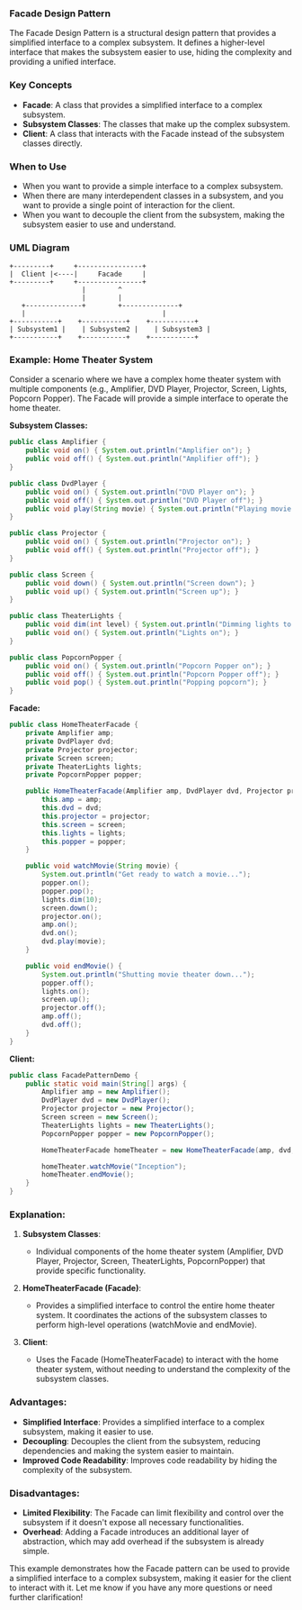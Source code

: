 ### Facade Design Pattern

The Facade Design Pattern is a structural design pattern that provides a simplified interface to a complex subsystem. It defines a higher-level interface that makes the subsystem easier to use, hiding the complexity and providing a unified interface.

### Key Concepts

- **Facade**: A class that provides a simplified interface to a complex subsystem.
- **Subsystem Classes**: The classes that make up the complex subsystem.
- **Client**: A class that interacts with the Facade instead of the subsystem classes directly.

### When to Use

- When you want to provide a simple interface to a complex subsystem.
- When there are many interdependent classes in a subsystem, and you want to provide a single point of interaction for the client.
- When you want to decouple the client from the subsystem, making the subsystem easier to use and understand.

### UML Diagram

```
+---------+     +----------------+
|  Client |<----|     Facade     |
+---------+     +----------------+
                  |        ^
                  |        |
   +--------------+        +--------------+
   |                                  |
+-----------+    +-----------+    +-----------+
| Subsystem1 |    | Subsystem2 |    | Subsystem3 |
+-----------+    +-----------+    +-----------+
```

### Example: Home Theater System

Consider a scenario where we have a complex home theater system with multiple components (e.g., Amplifier, DVD Player, Projector, Screen, Lights, Popcorn Popper). The Facade will provide a simple interface to operate the home theater.

**Subsystem Classes:**

```java
public class Amplifier {
    public void on() { System.out.println("Amplifier on"); }
    public void off() { System.out.println("Amplifier off"); }
}

public class DvdPlayer {
    public void on() { System.out.println("DVD Player on"); }
    public void off() { System.out.println("DVD Player off"); }
    public void play(String movie) { System.out.println("Playing movie: " + movie); }
}

public class Projector {
    public void on() { System.out.println("Projector on"); }
    public void off() { System.out.println("Projector off"); }
}

public class Screen {
    public void down() { System.out.println("Screen down"); }
    public void up() { System.out.println("Screen up"); }
}

public class TheaterLights {
    public void dim(int level) { System.out.println("Dimming lights to " + level + "%"); }
    public void on() { System.out.println("Lights on"); }
}

public class PopcornPopper {
    public void on() { System.out.println("Popcorn Popper on"); }
    public void off() { System.out.println("Popcorn Popper off"); }
    public void pop() { System.out.println("Popping popcorn"); }
}
```

**Facade:**

```java
public class HomeTheaterFacade {
    private Amplifier amp;
    private DvdPlayer dvd;
    private Projector projector;
    private Screen screen;
    private TheaterLights lights;
    private PopcornPopper popper;

    public HomeTheaterFacade(Amplifier amp, DvdPlayer dvd, Projector projector, Screen screen, TheaterLights lights, PopcornPopper popper) {
        this.amp = amp;
        this.dvd = dvd;
        this.projector = projector;
        this.screen = screen;
        this.lights = lights;
        this.popper = popper;
    }

    public void watchMovie(String movie) {
        System.out.println("Get ready to watch a movie...");
        popper.on();
        popper.pop();
        lights.dim(10);
        screen.down();
        projector.on();
        amp.on();
        dvd.on();
        dvd.play(movie);
    }

    public void endMovie() {
        System.out.println("Shutting movie theater down...");
        popper.off();
        lights.on();
        screen.up();
        projector.off();
        amp.off();
        dvd.off();
    }
}
```

**Client:**

```java
public class FacadePatternDemo {
    public static void main(String[] args) {
        Amplifier amp = new Amplifier();
        DvdPlayer dvd = new DvdPlayer();
        Projector projector = new Projector();
        Screen screen = new Screen();
        TheaterLights lights = new TheaterLights();
        PopcornPopper popper = new PopcornPopper();

        HomeTheaterFacade homeTheater = new HomeTheaterFacade(amp, dvd, projector, screen, lights, popper);

        homeTheater.watchMovie("Inception");
        homeTheater.endMovie();
    }
}
```

### Explanation:

1. **Subsystem Classes**:
   - Individual components of the home theater system (Amplifier, DVD Player, Projector, Screen, TheaterLights, PopcornPopper) that provide specific functionality.

2. **HomeTheaterFacade (Facade)**:
   - Provides a simplified interface to control the entire home theater system. It coordinates the actions of the subsystem classes to perform high-level operations (watchMovie and endMovie).

3. **Client**:
   - Uses the Facade (HomeTheaterFacade) to interact with the home theater system, without needing to understand the complexity of the subsystem classes.

### Advantages:

- **Simplified Interface**: Provides a simplified interface to a complex subsystem, making it easier to use.
- **Decoupling**: Decouples the client from the subsystem, reducing dependencies and making the system easier to maintain.
- **Improved Code Readability**: Improves code readability by hiding the complexity of the subsystem.

### Disadvantages:

- **Limited Flexibility**: The Facade can limit flexibility and control over the subsystem if it doesn't expose all necessary functionalities.
- **Overhead**: Adding a Facade introduces an additional layer of abstraction, which may add overhead if the subsystem is already simple.

This example demonstrates how the Facade pattern can be used to provide a simplified interface to a complex subsystem, making it easier for the client to interact with it. Let me know if you have any more questions or need further clarification!